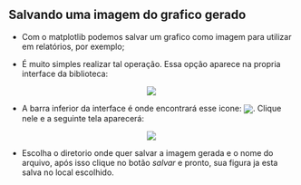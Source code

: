 ## Salvando uma imagem do grafico gerado

- Com o matplotlib podemos salvar um grafico como imagem para utilizar em relatórios, por exemplo;

- É muito simples realizar tal operação. Essa opção aparece na propria interface da biblioteca:

<p align ="center"><img align=center src="assets/saveaspng.png"></p>

- A barra inferior da interface é onde encontrará esse icone: <img align=center src="assets/save.png">. Clique nele e a seguinte tela aparecerá:

<p align ="center"><img align=center src="assets/saveconfig.png"></p>

- Escolha o diretorio onde quer salvar a imagem gerada e o nome do arquivo, após isso clique no botão *salvar* e pronto, sua figura ja esta salva no local escolhido.
